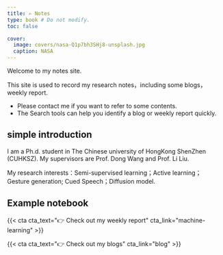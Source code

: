 ```yaml
---
title: ✍️ Notes
type: book # Do not modify.
toc: false

cover:
  image: covers/nasa-Q1p7bh3SHj8-unsplash.jpg
  caption: NASA
---
```


Welcome to my notes site.

This site is used to record my research notes，including some blogs，weekly report.

- Please contact me if you want to refer to some contents.
- The Search tools can help you identify a blog or weekly report quickly.

## simple introduction

I am a Ph.d. student in The Chinese university of HongKong ShenZhen (CUHKSZ). My supervisors are Prof. Dong Wang and Prof. Li Liu.

My research interests：Semi-supervised learning；Active learning；Gesture generation; Cued Speech；Diffusion model.



## Example notebook

{{< cta cta_text="👉 Check out my weekly report" cta_link="machine-learning" >}}

{{< cta cta_text="👉 Check out my blogs" cta_link="blog" >}}
